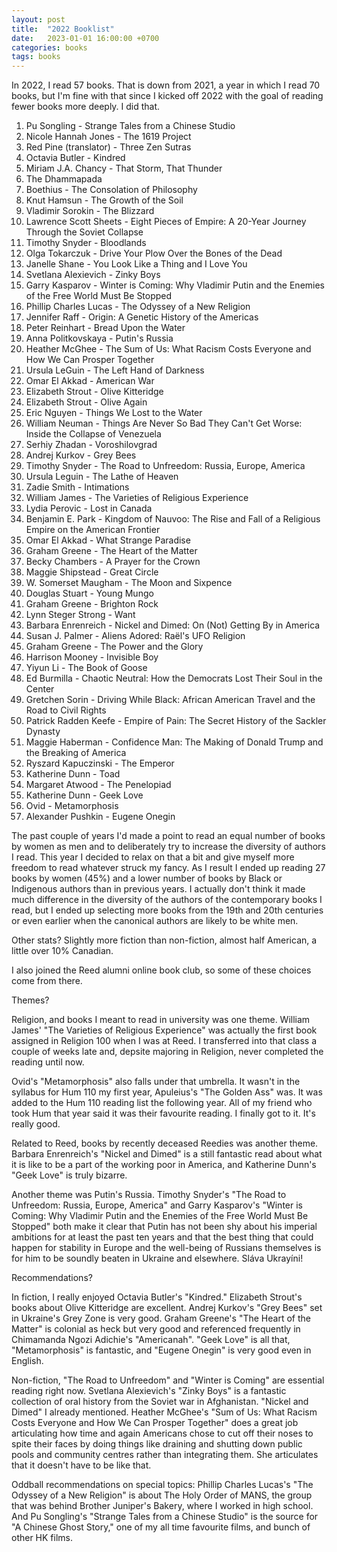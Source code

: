 ```yaml
---
layout: post
title:  "2022 Booklist"
date:   2023-01-01 16:00:00 +0700
categories: books
tags: books
---
```


In 2022, I read 57 books. That is down from 2021, a year in which I read 70 books, but I'm fine with that since I kicked off 2022 with the goal of reading fewer books more deeply. I did that.

1. Pu Songling - Strange Tales from a Chinese Studio
1. Nicole Hannah Jones - The 1619 Project
1. Red Pine (translator) - Three Zen Sutras
1. Octavia Butler - Kindred
1. Miriam J.A. Chancy - That Storm, That Thunder
1. The Dhammapada
1. Boethius - The Consolation of Philosophy
1. Knut Hamsun - The Growth of the Soil
1. Vladimir Sorokin  - The Blizzard
1. Lawrence Scott Sheets - Eight Pieces of Empire: A 20-Year Journey Through the Soviet Collapse
1. Timothy Snyder - Bloodlands
1. Olga Tokarczuk - Drive Your Plow Over the Bones of the Dead
1. Janelle Shane - You Look Like a Thing and I Love You
1. Svetlana Alexievich - Zinky Boys
1. Garry Kasparov - Winter is Coming: Why Vladimir Putin and the Enemies of the Free World Must Be Stopped
1. Phillip Charles Lucas - The Odyssey of a New Religion
1. Jennifer Raff - Origin: A Genetic History of the Americas
1. Peter Reinhart - Bread Upon the Water
1. Anna Politkovskaya - Putin's Russia
1. Heather McGhee - The Sum of Us: What Racism Costs Everyone and How We Can Prosper Together
1. Ursula LeGuin - The Left Hand of Darkness
1. Omar El Akkad - American War
1. Elizabeth Strout - Olive Kitteridge
1. Elizabeth Strout - Olive Again
1. Eric Nguyen - Things We Lost to the Water
1. William Neuman - Things Are Never So Bad They Can't Get Worse: Inside the Collapse of Venezuela
1. Serhiy Zhadan - Voroshilovgrad
1. Andrej Kurkov - Grey Bees
1. Timothy Snyder - The Road to Unfreedom: Russia, Europe, America
1. Ursula Leguin - The Lathe of Heaven
1. Zadie Smith - Intimations
1. William James - The Varieties of Religious Experience
1. Lydia Perovic - Lost in Canada
1. Benjamin E. Park - Kingdom of Nauvoo: The Rise and Fall of a Religious Empire on the American Frontier
1. Omar El Akkad - What Strange Paradise
1. Graham Greene - The Heart of the Matter
1. Becky Chambers - A Prayer for the Crown
1. Maggie Shipstead - Great Circle
1. W. Somerset Maugham - The Moon and Sixpence
1. Douglas Stuart - Young Mungo
1. Graham Greene - Brighton Rock
1. Lynn Steger Strong - Want
1. Barbara Enrenreich - Nickel and Dimed: On (Not) Getting By in America
1. Susan J. Palmer - Aliens Adored: Raël's UFO Religion
1. Graham Greene - The Power and the Glory
1. Harrison Mooney - Invisible Boy
1. Yiyun Li - The Book of Goose
1. Ed Burmilla - Chaotic Neutral: How the Democrats Lost Their Soul in the Center
1. Gretchen Sorin - Driving While Black: African American Travel and the Road to Civil Rights
1. Patrick Radden Keefe - Empire of Pain: The Secret History of the Sackler Dynasty
1. Maggie Haberman - Confidence Man: The Making of Donald Trump and the Breaking of America
1. Ryszard Kapuczinski - The Emperor
1. Katherine Dunn - Toad
1. Margaret Atwood - The Penelopiad
1. Katherine Dunn - Geek Love
1. Ovid - Metamorphosis
1. Alexander Pushkin - Eugene Onegin

The past couple of years I'd made a point to read an equal number of books by women as men and to deliberately try to increase the diversity of authors I read. This year I decided to relax on that a bit and give myself more freedom to read whatever struck my fancy. As I result I ended up reading 27 books by women (45%) and a lower number of books by Black or Indigenous authors than in previous years. I actually don't think it made much difference in the diversity of the authors of the contemporary books I read, but I ended up selecting more books from the 19th and 20th centuries or even earlier when the canonical authors are likely to be white men.

Other stats? Slightly more fiction than non-fiction, almost half American, a little over 10% Canadian.

I also joined the Reed alumni online book club, so some of these choices come from there.

Themes?

Religion, and books I meant to read in university was one theme. William James' "The Varieties of Religious Experience" was actually the first book assigned in Religion 100 when I was at Reed. I transferred into that class a couple of weeks late and, depsite majoring in Religion, never completed the reading until now.

Ovid's "Metamorphosis" also falls under that umbrella. It wasn't in the syllabus for Hum 110 my first year, Apuleius's "The Golden Ass" was. It was added to the Hum 110 reading list the following year. All of my friend who took Hum that year said it was their favourite reading. I finally got to it. It's really good.

Related to Reed, books by recently deceased Reedies was another theme. Barbara Enrenreich's "Nickel and Dimed" is a still fantastic read about what it is like to be a part of the working poor in America, and Katherine Dunn's "Geek Love" is truly bizarre.

Another theme was Putin's Russia. Timothy Snyder's "The Road to Unfreedom: Russia, Europe, America" and Garry Kasparov's "Winter is Coming: Why Vladimir Putin and the Enemies of the Free World Must Be Stopped" both make it clear that Putin has not been shy about his imperial ambitions for at least the past ten years and that the best thing that could happen for stability in Europe and the well-being of Russians themselves is for him to be soundly beaten in Ukraine and elsewhere. Sláva Ukrayíni!

Recommendations?

In fiction, I really enjoyed Octavia Butler's "Kindred." Elizabeth Strout's books about Olive Kitteridge are excellent. Andrej Kurkov's "Grey Bees" set in Ukraine's Grey Zone is very good. Graham Greene's "The Heart of the Matter" is colonial as heck but very good and referenced frequently in Chimamanda Ngozi Adichie's "Americanah". "Geek Love" is all that, "Metamorphosis" is fantastic, and "Eugene Onegin" is very good even in English.

Non-fiction, "The Road to Unfreedom" and "Winter is Coming" are essential reading right now. Svetlana Alexievich's "Zinky Boys" is a fantastic collection of oral history from the Soviet war in Afghanistan. "Nickel and Dimed" I already mentioned. Heather McGhee's "Sum of Us: What Racism Costs Everyone and How We Can Prosper Together" does a great job articulating how time and again Americans chose to cut off their noses to spite their faces by doing things like draining and shutting down public pools and community centres rather than integrating them. She articulates that it doesn't have to be like that.

Oddball recommendations on special topics: Phillip Charles Lucas's "The Odyssey of a New Religion" is about The Holy Order of MANS, the group that was behind Brother Juniper's Bakery, where I worked in high school. And Pu Songling's "Strange Tales from a Chinese Studio" is the source for "A Chinese Ghost Story," one of my all time favourite films, and bunch of other HK films.